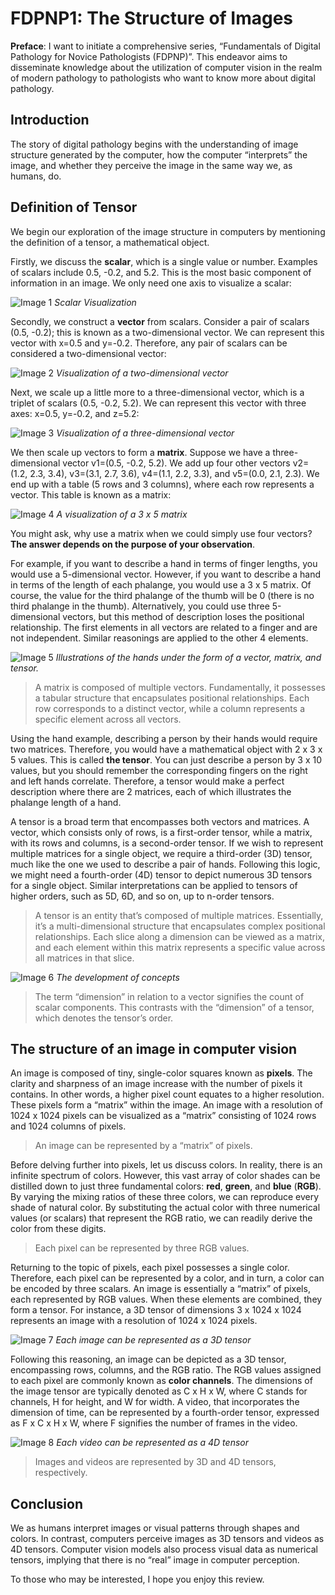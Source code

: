 # FDPNP1: The Structure of Images

**Preface**: I want to initiate a comprehensive series, “Fundamentals of Digital Pathology for Novice Pathologists (FDPNP)”. This endeavor aims to disseminate knowledge about the utilization of computer vision in the realm of modern pathology to pathologists who want to know more about digital pathology.

## Introduction

The story of digital pathology begins with the understanding of image structure generated by the computer, how the computer “interprets” the image, and whether they perceive the image in the same way we, as humans, do.

## Definition of Tensor

We begin our exploration of the image structure in computers by mentioning the definition of a tensor, a mathematical object.

Firstly, we discuss the **scalar**, which is a single value or number. Examples of scalars include 0.5, -0.2, and 5.2. This is the most basic component of information in an image. We only need one axis to visualize a scalar:

![Image 1](/img/post12_image1.webp)
*Scalar Visualization*

Secondly, we construct a **vector** from scalars. Consider a pair of scalars (0.5, -0.2); this is known as a two-dimensional vector. We can represent this vector with x=0.5 and y=-0.2. Therefore, any pair of scalars can be considered a two-dimensional vector:

![Image 2](/img/post12_image2.webp)
*Visualization of a two-dimensional vector*

Next, we scale up a little more to a three-dimensional vector, which is a triplet of scalars (0.5, -0.2, 5.2). We can represent this vector with three axes: x=0.5, y=-0.2, and z=5.2:

![Image 3](/img/post12_image3.webp)
*Visualization of a three-dimensional vector*

We then scale up vectors to form a **matrix**. Suppose we have a three-dimensional vector v1=(0.5, -0.2, 5.2). We add up four other vectors v2=(1.2, 2.3, 3.4), v3=(3.1, 2.7, 3.6), v4=(1.1, 2.2, 3.3), and v5=(0.0, 2.1, 2.3). We end up with a table (5 rows and 3 columns), where each row represents a vector. This table is known as a matrix:

![Image 4](/img/post12_image4.webp)
*A visualization of a 3 x 5 matrix*

You might ask, why use a matrix when we could simply use four vectors? **The answer depends on the purpose of your observation**.

For example, if you want to describe a hand in terms of finger lengths, you would use a 5-dimensional vector. However, if you want to describe a hand in terms of the length of each phalange, you would use a 3 x 5 matrix. Of course, the value for the third phalange of the thumb will be 0 (there is no third phalange in the thumb). Alternatively, you could use three 5-dimensional vectors, but this method of description loses the positional relationship. The first elements in all vectors are related to a finger and are not independent. Similar reasonings are applied to the other 4 elements.

![Image 5](/img/post12_image5.webp)
*Illustrations of the hands under the form of a vector, matrix, and tensor.*

> A matrix is composed of multiple vectors. Fundamentally, it possesses a tabular structure that encapsulates positional relationships. Each row corresponds to a distinct vector, while a column represents a specific element across all vectors.

Using the hand example, describing a person by their hands would require two matrices. Therefore, you would have a mathematical object with 2 x 3 x 5 values. This is called **the tensor**. You can just describe a person by 3 x 10 values, but you should remember the corresponding fingers on the right and left hands correlate. Therefore, a tensor would make a perfect description where there are 2 matrices, each of which illustrates the phalange length of a hand.

A tensor is a broad term that encompasses both vectors and matrices. A vector, which consists only of rows, is a first-order tensor, while a matrix, with its rows and columns, is a second-order tensor. If we wish to represent multiple matrices for a single object, we require a third-order (3D) tensor, much like the one we used to describe a pair of hands. Following this logic, we might need a fourth-order (4D) tensor to depict numerous 3D tensors for a single object. Similar interpretations can be applied to tensors of higher orders, such as 5D, 6D, and so on, up to n-order tensors.

> A tensor is an entity that’s composed of multiple matrices. Essentially, it’s a multi-dimensional structure that encapsulates complex positional relationships. Each slice along a dimension can be viewed as a matrix, and each element within this matrix represents a specific value across all matrices in that slice.

![Image 6](/img/post12_image6.webp)
*The development of concepts*

> The term “dimension” in relation to a vector signifies the count of scalar components. This contrasts with the “dimension” of a tensor, which denotes the tensor’s order.

## The structure of an image in computer vision

An image is composed of tiny, single-color squares known as **pixels**. The clarity and sharpness of an image increase with the number of pixels it contains. In other words, a higher pixel count equates to a higher resolution. These pixels form a “matrix” within the image. An image with a resolution of 1024 x 1024 pixels can be visualized as a “matrix” consisting of 1024 rows and 1024 columns of pixels.

> An image can be represented by a “matrix” of pixels.

Before delving further into pixels, let us discuss colors. In reality, there is an infinite spectrum of colors. However, this vast array of color shades can be distilled down to just three fundamental colors: **red**, **green**, and **blue** (**RGB**). By varying the mixing ratios of these three colors, we can reproduce every shade of natural color. By substituting the actual color with three numerical values (or scalars) that represent the RGB ratio, we can readily derive the color from these digits.

> Each pixel can be represented by three RGB values.

Returning to the topic of pixels, each pixel possesses a single color. Therefore, each pixel can be represented by a color, and in turn, a color can be encoded by three scalars. An image is essentially a “matrix” of pixels, each represented by RGB values. When these elements are combined, they form a tensor. For instance, a 3D tensor of dimensions 3 x 1024 x 1024 represents an image with a resolution of 1024 x 1024 pixels.

![Image 7](/img/post12_image7.webp)
*Each image can be represented as a 3D tensor*

Following this reasoning, an image can be depicted as a 3D tensor, encompassing rows, columns, and the RGB ratio. The RGB values assigned to each pixel are commonly known as **color channels**. The dimensions of the image tensor are typically denoted as C x H x W, where C stands for channels, H for height, and W for width. A video, that incorporates the dimension of time, can be represented by a fourth-order tensor, expressed as F x C x H x W, where F signifies the number of frames in the video.

![Image 8](/img/post12_image8.webp)
*Each video can be represented as a 4D tensor*

> Images and videos are represented by 3D and 4D tensors, respectively.

## Conclusion

We as humans interpret images or visual patterns through shapes and colors. In contrast, computers perceive images as 3D tensors and videos as 4D tensors. Computer vision models also process visual data as numerical tensors, implying that there is no “real” image in computer perception.

To those who may be interested, I hope you enjoy this review.

